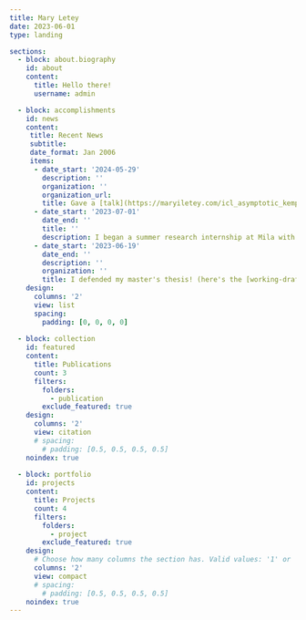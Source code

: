 ```yaml
---
title: Mary Letey
date: 2023-06-01
type: landing

sections:
  - block: about.biography
    id: about
    content:
      title: Hello there!
      username: admin

  - block: accomplishments
    id: news
    content:
     title: Recent News
     subtitle:
     date_format: Jan 2006
     items:
      - date_start: '2024-05-29'
        description: ''
        organization: ''
        organization_url: 
        title: Gave a [talk](https://maryiletey.com/icl_asymptotic_kempner_24.pdf) about recent results on in-context-learning at Kempner Institute's ['Spring into Science' day](https://kempnerinstitute.harvard.edu/news/kempner-community-springs-into-science/). Presented posters at [DIMACS Modelling Randomness workshop](https://rmt4ai.github.io) and [Princeton ML Theory Summer School](https://mlschool.princeton.edu).
      - date_start: '2023-07-01'
        date_end: ''
        title: ''
        description: I began a summer research internship at Mila with [Prof Siamak Ravanbakhsh](https://siamak.page)
      - date_start: '2023-06-19'
        date_end: ''
        description: ''
        organization: ''
        title: I defended my master's thesis! (here's the [working-draft](https://maryiletey.com/PSIEssay2023.pdf))
    design:
      columns: '2'
      view: list
      spacing:
        padding: [0, 0, 0, 0]
    
  - block: collection
    id: featured
    content:
      title: Publications
      count: 3
      filters:
        folders:
          - publication
        exclude_featured: true
    design:
      columns: '2'
      view: citation
      # spacing:
        # padding: [0.5, 0.5, 0.5, 0.5]
    noindex: true
      
  - block: portfolio
    id: projects
    content:
      title: Projects
      count: 4
      filters:
        folders:
          - project
        exclude_featured: true
    design:
      # Choose how many columns the section has. Valid values: '1' or '2'.
      columns: '2'
      view: compact
      # spacing:
        # padding: [0.5, 0.5, 0.5, 0.5]
    noindex: true
---
```

